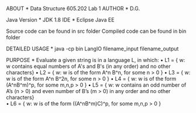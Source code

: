 ABOUT * Data Structure 605.202 Lab 1
AUTHOR * D.G.

Java Version * JDK 1.8
IDE * Eclipse Java EE

Source code can be found in src folder 
Compiled code can be found in bin folder

DETAILED USAGE * java -cp bin LangIO filename_input filename_output

PURPOSE * Evaluate a given string is in a language L, in which: 
			•	L1 = { w: w contains equal numbers of A's and B's (in any order) and no other characters} 
			•	L2 = { w: w is of the form A^n B^n, for some n > 0 } 
			•	L3 = { w: w is of the form A^n B^2n, for some n > 0 } 
			•	L4 = { w: w is of the form (A^nB^m)^p, for some m,n,p > 0 } 
			•	L5 = { w: w contains an odd number of A’s (n > 0) and even number of B’s (m > 0) in any order and no other characters}  
			•	L6 = { w: w is of the form ((A^nB^m)C)^p, for some m,n,p > 0 }
 
